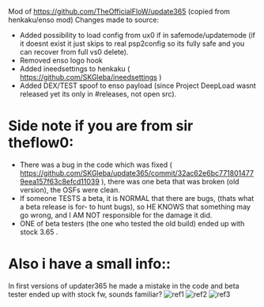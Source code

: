 Mod of https://github.com/TheOfficialFloW/update365 (copied from henkaku/enso mod)
Changes made to source: 
- Added possibility to load config from ux0 if in safemode/updatemode (if it doesnt exist it just skips to real psp2config so its fully safe and you can recover from full vs0 delete).
- Removed enso logo hook
- Added ineedsettings to henkaku ( https://github.com/SKGleba/ineedsettings )
- Added DEX/TEST spoof to enso payload (since Project DeepLoad wasnt released yet its only in #releases, not open src).
# Side note if you are from sir theflow0:
- There was a bug in the code which was fixed ( https://github.com/SKGleba/update365/commit/32ac62e6bc7718014779eea157f63c8efcd11039 ), there was one beta that was broken (old version), the OSFs were clean.
- If someone TESTS a beta, it is NORMAL that there are bugs, (thats what a beta release is for- to hunt bugs), so HE KNOWS that something may go wrong, and I AM NOT responsible for the damage it did. 
- ONE of beta testers (the one who tested the old build) ended up with stock 3.65 .
# Also i have a small info::
In first versions of updater365 he made a mistake in the code and beta tester ended up with stock fw, sounds familiar? 
![ref1](https://pbs.twimg.com/media/DYpBfF7W0AA2yVs.jpg)
![ref2](https://cdn.discordapp.com/attachments/377373598131814401/425276225355776012/2018_03_19_12.55.55.png)
![ref3](https://cdn.discordapp.com/attachments/377373598131814401/425276225997766656/2018_03_19_12.56.16.png)

